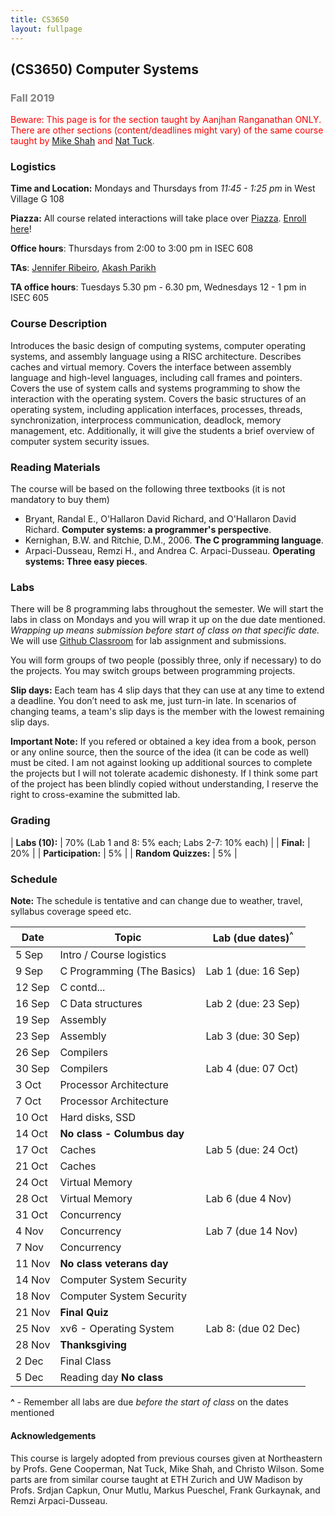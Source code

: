 ```yaml
---
title: CS3650
layout: fullpage
---
```


## (CS3650) Computer Systems
### <span style="color:grey">Fall 2019</span>

<span style="color:red">Beware: This page is for the section taught by Aanjhan Ranganathan ONLY. There are other sections (content/deadlines might vary) of the same course taught by [Mike Shah](https://www.khoury.northeastern.edu/people/michael-shah/) and [Nat Tuck](https://www.khoury.northeastern.edu/people/nathaniel-tuck/).</span>

### Logistics
**Time and Location:** Mondays and Thursdays from *11:45 - 1:25 pm* in West Village G 108

**Piazza:** All course related interactions will take place over [Piazza](https://piazza.com/northeastern/fall2019/cs3650section2crn13481/home). [Enroll here](https://piazza.com/northeastern/fall2019/cs3650section2crn13481)!

**Office hours**: Thursdays from 2:00 to 3:00 pm in ISEC 608  

**TAs**: [Jennifer Ribeiro](mailto:ribeiro.je@husky.neu.edu), [Akash Parikh](mailto:parikh.ak@husky.neu.edu)

**TA office hours**: Tuesdays 5.30 pm - 6.30 pm, Wednesdays 12 - 1 pm in ISEC 605

### Course Description

Introduces the basic design of computing systems, computer operating systems, and assembly language using a RISC architecture. Describes caches and virtual memory. Covers the interface between assembly language and high-level languages, including call frames and pointers. Covers the use of system calls and systems programming to show the interaction with the operating system. Covers the basic structures of an operating system, including application interfaces, processes, threads, synchronization, interprocess communication, deadlock, memory management, etc. Additionally, it will give the students a brief overview of computer system security issues. 

### Reading Materials

The course will be based on the following three textbooks (it is not mandatory to buy them)

* Bryant, Randal E., O'Hallaron David Richard, and O'Hallaron David Richard. **Computer systems: a programmer's perspective**.
* Kernighan, B.W. and Ritchie, D.M., 2006. **The C programming language**.
* Arpaci-Dusseau, Remzi H., and Andrea C. Arpaci-Dusseau. **Operating systems: Three easy pieces**.

### Labs

There will be 8 programming labs throughout the semester. We will start the labs in class on Mondays and you will wrap it up on the due date mentioned. *Wrapping up means submission before start of class on that specific date.* We will use [Github Classroom](https://classroom.github.com/classrooms) for lab assignment and submissions.

You will form groups of two people (possibly three, only if necessary) to do the projects. You may switch groups between programming projects.

**Slip days:** Each team has 4 slip days that they can use at any time to extend a deadline.
You don’t need to ask me, just turn-in late. In scenarios of changing teams, a team's slip days is the member with the lowest remaining slip days.

**Important Note:** If you refered or obtained a key idea from a book, person or any online source, then the source of the idea (it can be code as well) must be cited. I am not against looking up additional sources to complete the projects but I will not tolerate academic dishonesty. If I think some part of the project has been blindly copied without understanding, I reserve the right to cross-examine the submitted lab.

### Grading

| **Labs (10):**         | 70% (Lab 1 and 8: 5% each; Labs 2-7: 10% each) |
| **Final:**             | 20%                   |
| **Participation:**     | 5%                    |
| **Random Quizzes:**     | 5%                    |

### Schedule

**Note:** The schedule is tentative and can change due to weather, travel, syllabus coverage speed etc. 

| Date   | Topic                      | Lab (due dates)<sup>^</sup> | 
|--------|----------------------------|---------------------|
| 5 Sep  | Intro / Course logistics   |                     | 
| 9 Sep  | C Programming (The Basics) | Lab 1 (due: 16 Sep) | 
| 12 Sep | C contd...                 |                     | 
| 16 Sep | C Data structures          | Lab 2 (due: 23 Sep) | 
| 19 Sep | Assembly                   |                     | 
| 23 Sep | Assembly                   | Lab 3 (due: 30 Sep) | 
| 26 Sep | Compilers                  |                     |          
| 30 Sep | Compilers                  | Lab 4 (due: 07 Oct) |          
| 3 Oct  | Processor Architecture     |                     | 
| 7 Oct  | Processor Architecture     |                     | 
| 10 Oct | Hard disks, SSD            |                     | 
| 14 Oct | **No class - Columbus day**|                     | 
| 17 Oct | Caches                     | Lab 5 (due: 24 Oct) | 
| 21 Oct | Caches                     |                     | 
| 24 Oct | Virtual Memory             |                     | 
| 28 Oct | Virtual Memory             | Lab 6 (due 4 Nov)   | 
| 31 Oct | Concurrency                |                     | 
| 4 Nov  | Concurrency                | Lab 7 (due 14 Nov)  | 
| 7 Nov  | Concurrency                |                     | 
| 11 Nov | **No class veterans day**  |                     | 
| 14 Nov | Computer System Security   |                     | 
| 18 Nov | Computer System Security   |                     | 
| 21 Nov | **Final Quiz**             |                     |          
| 25 Nov | xv6 - Operating System     | Lab 8: (due 02 Dec) | 
| 28 Nov | **Thanksgiving**           |                     | 
| 2 Dec  | Final Class                |                     | 
| 5 Dec  | Reading day **No class**   |                     | 


**^** - Remember all labs are due *before the start of class* on the dates mentioned

#### Acknowledgements
This course is largely adopted from previous courses given at Northeastern by Profs. Gene Cooperman, Nat Tuck, Mike Shah, and Christo Wilson. Some parts are from similar course taught at ETH Zurich and UW Madison by Profs. Srdjan Capkun, Onur Mutlu, Markus Pueschel, Frank Gurkaynak, and Remzi Arpaci-Dusseau.